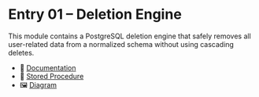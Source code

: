 # Entry 01 – Deletion Engine

This module contains a PostgreSQL deletion engine that safely removes all user-related data from a normalized schema without using cascading deletes.

- 📄 [Documentation](docs/deletion_engine_documentation.md)
- 🧠 [Stored Procedure](scripts/proc_remove_user.sql)
- 🖼️ [Diagram](diagrams/original_schema_overview.jpeg)
